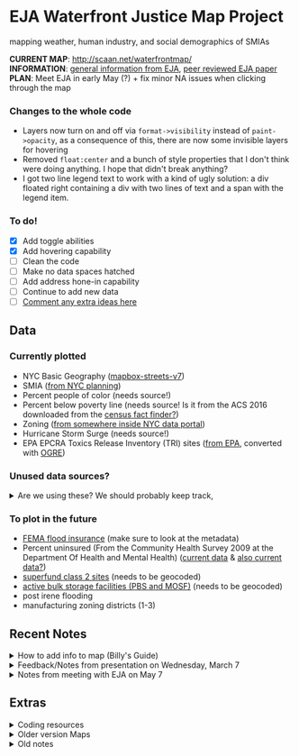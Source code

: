 # EJA Waterfront Justice Map Project
mapping weather, human industry, and social demographics of SMIAs  
  
**CURRENT MAP**: http://scaan.net/waterfrontmap/  
**INFORMATION**: [general information from EJA](http://www.nyc-eja.org/campaigns/waterfront-justice-project/), [peer reviewed EJA paper](http://www.tandfonline.com/doi/full/10.1080/13549839.2014.949644?scroll=top&needAccess=true)  
**PLAN**: Meet EJA in early May (?) + fix minor NA issues when clicking through the map

### Changes to the whole code 
- Layers now turn on and off via `format->visibility` instead of `paint->opacity`, as a consequence of this, there are now some invisible layers for hovering 
- Removed `float:center` and a bunch of style properties that I don't think were doing anything. I hope that didn't break anything?
- I got two line legend text to work with a kind of ugly solution: a div floated right containing a div with two lines of text and a span with the legend item. 

### To do!
 
- [x] Add toggle abilities 
- [x] Add hovering capability
- [ ] Clean the code 
- [ ] Make no data spaces hatched 
- [ ] Add address hone-in capability
- [ ] Continue to add new data
- [ ] [Comment any extra ideas here](https://docs.google.com/document/d/1FwlZTbRV0J3WiBpiMt1InUbtlwiGd-douNtTXKUXKMo/edit)

## Data 

### Currently plotted
-  NYC Basic Geography ([mapbox-streets-v7](https://www.mapbox.com/vector-tiles/mapbox-streets-v7/))
-  SMIA ([from NYC planning](https://www1.nyc.gov/site/planning/data-maps/open-data/dwn-wrp.page))
-  Percent people of color (needs source!)
-  Percent below poverty line (needs source! Is it from the ACS 2016 downloaded from the [census fact finder?](https://factfinder.census.gov/faces/nav/jsf/pages/download_center.xhtml))
-  Zoning ([from somewhere inside NYC data portal](http://data.beta.nyc//dataset/635e26b3-2acf-4f55-8780-2619660fdf66/resource/e5528464-9a00-40a7-8b85-21e9b25d6c24/download/d52d598c77484806876b8f897d51f805nyczoning.geojson))
-  Hurricane Storm Surge (needs source!)
-  EPA EPCRA Toxics Release Inventory (TRI) sites ([from EPA](https://www.epa.gov/toxics-release-inventory-tri-program/tri-basic-data-files-calendar-years-1987-2016), converted with [OGRE](http://ogre.adc4gis.com/))

### Unused data sources?
<details><summary>Are we using these? We should probably keep track,</summary>   

- [NYC shape files](https://www1.nyc.gov/site/planning/data-maps/open-data.page) (I don't think we're using this?)
- [Demographic data from ACS](http://www1.nyc.gov/site/planning/data-maps/nyc-population/american-community-survey.page) (How are we downloading this, and is it for race or poverty or both?)
- [Census TIGER data](https://www.census.gov/geo/maps-data/data/tiger-data.html) (I don't think we're using this?)
- [Neighborhood Data](http://data.beta.nyc/dataset/pediacities-nyc-neighborhoods) (I don't think we're using this?)
- [Poverty Data](https://factfinder.census.gov/faces/tableservices/jsf/pages/productview.xhtml?src=bkmk) (But the link is broken)
  
</details>

### To plot in the future
- [FEMA flood insurance](http://www.region2coastal.com/view-flood-maps-data/view-preliminary-flood-map-data/) (make sure to look at the metadata)
- Percent uninsured (From the Community Health Survey 2009 at the Department Of Health
  and Mental Health) ([current data](https://a816-healthpsi.nyc.gov/epiquery/CHS/CHSXIndex.html) & [also current data?](https://www1.nyc.gov/site/doh/data/health-tools/maps-gis-data-files-for-download.page))
- [superfund class 2 sites](https://www.dec.ny.gov/cfmx/extapps/derexternal/index.cfm?pageid=3) (needs to be geocoded)
- [active bulk storage facilities (PBS and MOSF)](https://www.dec.ny.gov/cfmx/extapps/derexternal/index.cfm?pageid=4) (needs to be geocoded)
- post irene flooding
- manufacturing zoning districts (1-3)

## Recent Notes 
<details><summary>How to add info to map (Billy's Guide)</summary>
	
1. Convert to geojson (if necessary).
2. Use [mapshaper](http://mapshaper.org/) or similar website to check
   that the geography info in the geojson is correct.
3. Use the notebook `WFM_datahists` jupyter notebook in this directory
   to check the other properties (we should probably re-write the code
   there to make it a little easier to load in geojson and inspect the
   various properties).
4. You may need to add a field that is either a calculation on the
   existing properties (like `Perc_POC_P003009` in
   `reduced_census.geojson`) or a simplification of an existing property
   (like `Human_Readable_Zone` in `nyzd.geojson`)
5. Find the field you want to plot and determine its values.
6. Go to `index.html` and find the various `map.addLayer` commands. If
   your data is categorical, base it on the `"Zoning"` layer; if it's
   numerical, base it on the `"Percent People of Color"`
   layer. Use [Color Brewer](http://colorbrewer2.org/) to find colors
   (python's `seaborn` library also has a very good selection of
   palettes; you can see an example of how to get hex codes from
   `seaborn` at the top of the notebook). Make sure to give your layer
   a descriptive id.
7. Add a legend near the top with the other legends. This should be
   very similar to the `fill-color` field in your layer. Make sure
   your legend has a descriptive id.
8. Find the `toggleableLayerIds`, `toggleableLegendIds`, and
   `dataNames` variables at the bottom of the `index.html` files. Add
   the layer id to `toggleableLayerIds`, the layer id : legend id pair
   to `toggleableLegendIds`, and the property name : some explanatory
   text pair to `dataNames`..
9. That should be it! But it probably won't be. Your browser developer
   tools may help determine what's going on. Common issues are issues
   with the geojson's geography info (but step 2 should've helped you
   check that) and type issues (if the data is stored as a number and
   your comparing it to strings, for example).
   
</details>

<details><summary>Feedback/Notes from presentation on Wednesday, March 7</summary>
	
Presented the map we have so far to the broader ScAAN group to try and
get people's impressions and hear some feedback. 
People were very
impressed with the map and thought, if we could make it more general,
that it would be a powerful framework to try and visualize inequity
across the city. Would also be very cool (though fairly difficult) to do a Monte
Carlo-type approach as used in gerrymandering cases: how do the
current distributions of SMIAs compare to randomly generated ones? People made a bunch of things for other
data they'd be interested in seeing on the map:  

 - air quality index (apparently real estate agents have access to
   this somehow)
 - total population
 - hospital admissions for asthma or other environmental-related
   issues (though probably too complex?)
 - what's in the SMIA (both the points shown in the report as well as
   information on the businesses / plants there)
 - average income
 - school funding
 - distance to / wait at nearest polling place

</details>

<details><summary>Notes from meeting with EJA on May 7</summary>

Had a phone call with the EJA to get their thoughts on the map so far
and what else they'd like to see on it. They're very happy with the
progress we've made and would like to host the map on their website
once it's complete. They also said that they can look into finding any
data that we have difficulty with.

 - add half-mile buffer around SMIA -- they said they can look into
   this (they probably have the shape files from earlier maps they've
   made), since we're not really sure how to do this easily
 - add more info about some of the maps. they have blurbs in the links
   they sent us to help explain some of the maps, would be nice to get
   these on the map. unsure how best to do it without making the map
   seem too busy, maybe either in the top-left box or another
   clickable box
 - for % POC: use same breakdown and color scheme as in their maps
 - for % below poverty line: same, also ideally below 200%
   poverty. we've had trouble finding this; if we can't find it, then
   we'll ask them to see if they have that data lying around
 - add median household income. pretty sure this is in the census data
 - add Emergency Management Evacuation Zones, which are probably from
   the city office of emergency management
 - add FEMA flood plain zones, which I believe we've already found
 - add Sandy Inspected Zones, they said New York Times had a map
   showing this. I
   found
   [this](https://archive.nytimes.com/www.nytimes.com/packages/html/newsgraphics/2012/1029-hurricane-updates/ipad.html) and
   [this](http://www.nytimes.com/newsgraphics/2012/1120-sandy/survey-of-the-flooding-in-new-york-after-the-hurricane.html),
   will double-check if either of them is what they were thinking of
 - add ability to search an address, find where it is, if it's in an
   evacuation zone, other details
 - add ability to print pdf or send link with current view
 - add ability to overlay current weather data, possibly to replay
   historical weather data. no idea if this is possible
 - include NYC's heat vulnerability index (HVI), from the city's
   environmental health portal
 - various other pollution data, superfund sites, etc., as included in
   their various reports.
 - Include land use, not just zoning, and use the standard color
   scheme that the City uses for the land use and zoning map
   (see
   [ZoLa](https://zola.planning.nyc.gov/lot/1/390/5?building-footprints=false&commercial-overlays=false&subway=false#14.4/40.7264/-73.9831);
   you'll have to zoom pretty far in to see land use by tax lot).
 - for map layers such as percent people of color and percent family
   below poverty line, the unit of analysis needs to be clarified. for
   example, if it's census tract that you are using either specify in
   the key or when you scroll over or click on the map, the pop-up
   window should identify the feature with the corresponding ID data.

</details>

## Extras
<details><summary> Coding resources </summary>
	
### Coding Sources
- [pyshp](https://pypi.python.org/pypi/pyshp), python library that
  looks like it might be able to read shape files and write GeoJSONs.
    - [gist](https://gist.github.com/frankrowe/6071443) to read in a
      shape file and save a GeoJSON
- [mapbox](https://www.mapbox.com/), the platform we're using
- [#BagItNYC map](http://bagitnyc.org/map/), map that partly inspired
  us

### Mapbox resources
- [how to add layers](https://www.mapbox.com/mapbox-gl-js/example/toggle-layers/)
- [how to make a choropleth](https://www.mapbox.com/help/choropleth-studio-gl-pt-1/)
- [style specs](https://www.mapbox.com/mapbox-gl-js/style-spec/)
- [choropleth example](https://www.mapbox.com/mapbox-gl-js/example/updating-choropleth/)
- [this](https://www.mapbox.com/help/mapbox-gl-js-expressions/) will
  probably be helpful in drawing a circle with a half mile / mile
	  radius from the SMIA borders
</details>


<details><summary> Older version Maps </summary>

- [Billy's](https://api.mapbox.com/styles/v1/billbrod/cj97ob0wq0s2w2rph9kkdgpck.html?fresh=true&title=true&access_token=pk.eyJ1IjoiYmlsbGJyb2QiLCJhIjoiY2o5N21wOWV5MDFlYjJ5bGd4aW9jZWwxNiJ9.LpT502DJ1ruuPRLp3AW_ow#10.0/40.675708/-73.891521/0)
- [Maija's](https://api.mapbox.com/styles/v1/mh3155/cjcp8bg653u402rprz0sf5jl6.html?fresh=true&title=true&access_token=pk.eyJ1IjoibWgzMTU1IiwiYSI6ImNqOXJqNHJ5YTZjd28ycXM0Z2dubTJjaXMifQ.czkeapIuZDbzsydf5oH7wg#9.6/40.724588/-73.998055/0)
</details>

<details><summary> Old notes </summary>
	
### Brainstorm Goals of this project: make a very cool interactive map
I. What information should it show?
Relevant quantities of interest mapped across significant maritime and industrial areas (SMIAs)
Currently they are showing:
1. weather events
    - storm surges (NYSEMO Hurricane Storm Surge Zones)
    - damage from Irene
2. land use (is it residential / commercial etc?)
3. threats to public health and dangerous /toxic businesses 
    - manufacturing zoning districts
    - Class 2 superfund sites
    - DEC active bulk storage facilities
    - EPCRA toxic release inventory sites
4. all contrasted against social issues
    - how many POC live in the area
    - population below 200% poverty
    - percent population uninsured
    
II. What cool things should it do (product experience)?
- switch layers
- scroll
- zoom
- clicking to see things
- time courses if data allows for it?

III. What is the data like?
Aggregated from many public sources but it seems some is private since they say they it “relies, wherever possible, on publicly available data-sets and methodologies that could be reproduced by city planners and EJ communities working in collaboration”. But we can probably ask them for their downloaded / aggregated copy?  
-  [New York citys Waterfront Revitalization Program](https://www1.nyc.gov/site/planning/data-maps/open-data/dwn-wrp.page)- information geodata/ shapefiles about SMIA, CZB and other types of waterfront boundaries
- Storm surges -> New York state emergencey management office
- Land zoning and use -> NYC dept of planning
- Toxics -> US EPA TRI programme
- Demographics-> from the US census bureau and NYC-DOMH  


IV. What map making tool is the best for these constraints? 
- Brainstorm options / pros / cons (*** recommended by others)
- Openlayers ***
- Leaflet 
- MapBox ***
- SVG
- Google fusion tables
- Google maps API
- CartoDB
- QGIS
- D3
- Tableau
</details>


